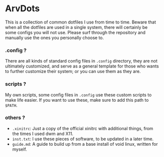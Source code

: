 <h1> ArvDots </h1>


This is a collection of common dotfiles I use from time to time. Beware that when all the dotfiles are used in a single system, there will certainly be some configs you will not use. Please surf through the repository and manually use the ones you personally choose to.

### .config ?
There are all kinds of standard config files in `.config` directory, they are not ultimately customized, and serve as a general template for those who wants to further customize their system; or you can use them as they are.

### scripts ?
My own scripts, some config files in `.config` use these custom scripts to make life easier. If you want to use these, make sure to add this path to `$PATH`.

### others ?
* `.xinitrc`: Just a copy of the official xinitrc with additional things, from the times I used dwm and X11.
* `inst.txt`: I use these pieces of software, to be updated in a later time.
* `guide.md`: A guide to build up from a base install of void linux, written for myself.

